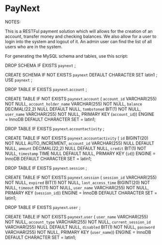 # PayNext

NOTES:

This is a RESTFul payment solution which will allows for the creation of an account, transfer money and checking balances. We also allow for a user to login into the system and logout of it. An admin user can find the list of all users who are in the system.

For generating the MySQL schema and tables, use this script:

DROP SCHEMA IF EXISTS `paynext` ;

CREATE SCHEMA IF NOT EXISTS `paynext` DEFAULT CHARACTER SET latin1 ;
USE `paynext` ;

DROP TABLE IF EXISTS `paynext`.`account` ;

CREATE TABLE IF NOT EXISTS `paynext`.`account` (
  `account_id` VARCHAR(255) NOT NULL,
  `account_holder_name` VARCHAR(255) NOT NULL,
  `balance` DECIMAL(22,2) NULL DEFAULT NULL,
  `tombstoned` BIT(1) NOT NULL,
  `user_name` VARCHAR(255) NOT NULL,
  PRIMARY KEY (`account_id`))
ENGINE = InnoDB
DEFAULT CHARACTER SET = latin1;


DROP TABLE IF EXISTS `paynext`.`accountactivity` ;

CREATE TABLE IF NOT EXISTS `paynext`.`accountactivity` (
  `id` BIGINT(20) NOT NULL AUTO_INCREMENT,
  `account_id` VARCHAR(255) NULL DEFAULT NULL,
  `amount` DECIMAL(22,2) NULL DEFAULT NULL,
  `credit` BIT(1) NOT NULL,
  `timestamp` TIME NULL DEFAULT NULL,
  PRIMARY KEY (`id`))
ENGINE = InnoDB
DEFAULT CHARACTER SET = latin1;


DROP TABLE IF EXISTS `paynext`.`session` ;

CREATE TABLE IF NOT EXISTS `paynext`.`session` (
  `session_id` VARCHAR(255) NOT NULL,
  `expired` BIT(1) NOT NULL,
  `last_access_time` BIGINT(20) NOT NULL,
  `timeout` INT(11) NOT NULL,
  `user_name` VARCHAR(255) NOT NULL,
  PRIMARY KEY (`session_id`))
ENGINE = InnoDB
DEFAULT CHARACTER SET = latin1;


DROP TABLE IF EXISTS `paynext`.`user` ;

CREATE TABLE IF NOT EXISTS `paynext`.`user` (
  `user_name` VARCHAR(255) NOT NULL,
  `account_type` VARCHAR(255) NOT NULL,
  `current_session_id` VARCHAR(255) NULL DEFAULT NULL,
  `disabled` BIT(1) NOT NULL,
  `password` VARCHAR(255) NOT NULL,
  PRIMARY KEY (`user_name`))
ENGINE = InnoDB
DEFAULT CHARACTER SET = latin1;